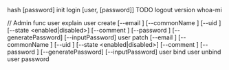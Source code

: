 
hash [password]
init <url>
login [user, [password]]        TODO
logout
version
whoa-mi

// Admin func
user explain <user>
user create <user> [--email <email>] [--commonName <commonName>] [--uid <uid>] [--state <enabled|disabled>] [--comment <comment>] [--password <password>] [--generatePassword] [--inputPassword]
user patch <user> [--email <email>] [--commonName <commonName>] [--uid <uid>] [--state <enabled|disabled>] [--comment <comment>] [--password <password>] [--generatePassword] [--inputPassword]
user bind <user> <group>
user unbind <user> <group>
user password <user>

